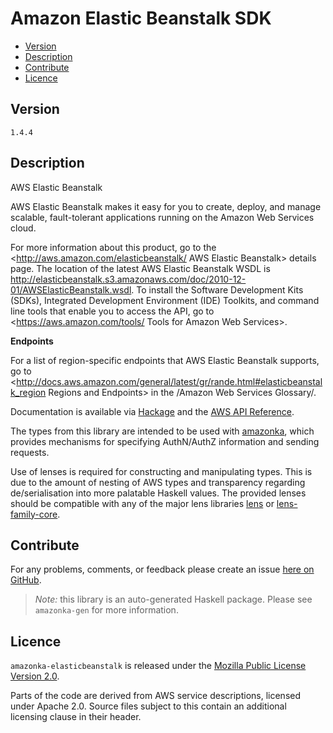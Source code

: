 # Amazon Elastic Beanstalk SDK

* [Version](#version)
* [Description](#description)
* [Contribute](#contribute)
* [Licence](#licence)


## Version

`1.4.4`


## Description

AWS Elastic Beanstalk

AWS Elastic Beanstalk makes it easy for you to create, deploy, and manage scalable, fault-tolerant applications running on the Amazon Web Services cloud.

For more information about this product, go to the <http://aws.amazon.com/elasticbeanstalk/ AWS Elastic Beanstalk> details page. The location of the latest AWS Elastic Beanstalk WSDL is <http://elasticbeanstalk.s3.amazonaws.com/doc/2010-12-01/AWSElasticBeanstalk.wsdl>. To install the Software Development Kits (SDKs), Integrated Development Environment (IDE) Toolkits, and command line tools that enable you to access the API, go to <https://aws.amazon.com/tools/ Tools for Amazon Web Services>.

__Endpoints__

For a list of region-specific endpoints that AWS Elastic Beanstalk supports, go to <http://docs.aws.amazon.com/general/latest/gr/rande.html#elasticbeanstalk_region Regions and Endpoints> in the /Amazon Web Services Glossary/.

Documentation is available via [Hackage](http://hackage.haskell.org/package/amazonka-elasticbeanstalk)
and the [AWS API Reference](https://aws.amazon.com/documentation/).

The types from this library are intended to be used with [amazonka](http://hackage.haskell.org/package/amazonka),
which provides mechanisms for specifying AuthN/AuthZ information and sending requests.

Use of lenses is required for constructing and manipulating types.
This is due to the amount of nesting of AWS types and transparency regarding
de/serialisation into more palatable Haskell values.
The provided lenses should be compatible with any of the major lens libraries
[lens](http://hackage.haskell.org/package/lens) or [lens-family-core](http://hackage.haskell.org/package/lens-family-core).

## Contribute

For any problems, comments, or feedback please create an issue [here on GitHub](https://github.com/brendanhay/amazonka/issues).

> _Note:_ this library is an auto-generated Haskell package. Please see `amazonka-gen` for more information.


## Licence

`amazonka-elasticbeanstalk` is released under the [Mozilla Public License Version 2.0](http://www.mozilla.org/MPL/).

Parts of the code are derived from AWS service descriptions, licensed under Apache 2.0.
Source files subject to this contain an additional licensing clause in their header.

